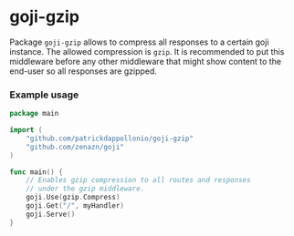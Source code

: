 # goji-gzip

Package `goji-gzip` allows to compress all responses to a certain goji instance. The allowed compression is `gzip`. It is recommended to put this middleware before any other middleware that might show content to the end-user so all responses are gzipped.

### Example usage

```go
package main

import (
    "github.com/patrickdappollonio/goji-gzip"
    "github.com/zenazn/goji"
)

func main() {
    // Enables gzip compression to all routes and responses 
    // under the gzip middleware. 
    goji.Use(gzip.Compress)
    goji.Get("/", myHandler)
    goji.Serve()
}
```
